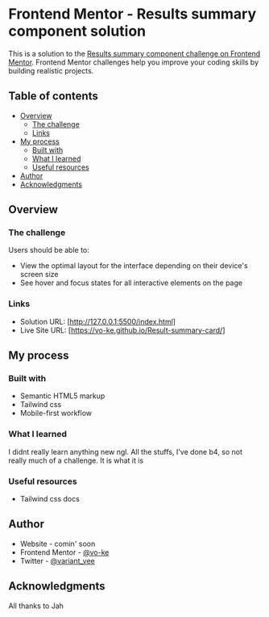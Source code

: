 # Frontend Mentor - Results summary component solution

This is a solution to the [Results summary component challenge on Frontend Mentor](https://www.frontendmentor.io/challenges/results-summary-component-CE_K6s0maV). Frontend Mentor challenges help you improve your coding skills by building realistic projects. 

## Table of contents

- [Overview](#overview)
  - [The challenge](#the-challenge)
  - [Links](#links)
- [My process](#my-process)
  - [Built with](#built-with)
  - [What I learned](#what-i-learned)
  - [Useful resources](#useful-resources)
- [Author](#author)
- [Acknowledgments](#acknowledgments)

## Overview

### The challenge

Users should be able to:

- View the optimal layout for the interface depending on their device's screen size
- See hover and focus states for all interactive elements on the page

### Links

- Solution URL: [http://127.0.0.1:5500/index.html]
- Live Site URL: [https://vo-ke.github.io/Result-summary-card/]

## My process

### Built with

- Semantic HTML5 markup
- Tailwind css
- Mobile-first workflow

### What I learned

I didnt really learn anything new ngl. All the stuffs, I've done b4, so not really much of a challenge. It is what it is




### Useful resources

- Tailwind css docs


## Author

- Website - comin' soon
- Frontend Mentor - [@vo-ke](https://www.frontendmentor.io/profile/vo-ke)
- Twitter - [@variant_vee](https://www.twitter.com/variant_vee)

## Acknowledgments
All thanks to Jah
